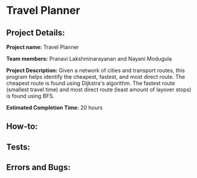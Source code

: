 # Travel Planner

## Project Details:

**Project name:** Travel Planner

**Team members:** Pranavi Lakshminarayanan and Nayani Modugula

**Project Description:** Given a network of cities and transport routes, this program helps identify the cheapest, 
fastest, and most direct route. The cheapest route is found using Dijkstra's algorithm. The fastest route (smallest 
travel time) and most direct route (least amount of layover stops) is found using BFS. 

**Estimated Completion Time:** 20 hours

## How-to:

## Tests:

## Errors and Bugs: 